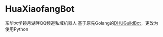 # HuaXiaofangBot
东华大学镜月湖畔QQ频道私域机器人
基于原先Golang的[DHUGuildBot](https://github.com/kirakiseki/DHUGuildBot)，更改为使用Python
